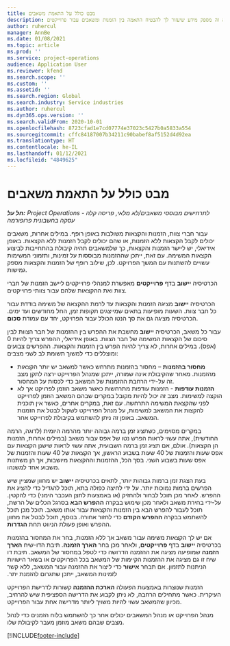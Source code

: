 ```yaml
---
title: מבט כולל על התאמת משאבים
description: נושא זה מספק מידע שיעזור לך להבטיח התאמה בין הזמנות ומשאבים עבור פרוייקטים.
author: ruhercul
manager: AnnBe
ms.date: 01/08/2021
ms.topic: article
ms.prod: ''
ms.service: project-operations
audience: Application User
ms.reviewer: kfend
ms.search.scope: ''
ms.custom: ''
ms.assetid: ''
ms.search.region: Global
ms.search.industry: Service industries
ms.author: ruhercul
ms.dyn365.ops.version: ''
ms.search.validFrom: 2020-10-01
ms.openlocfilehash: 8723cfad1e7cd07774e37023c5427b0a5833a554
ms.sourcegitcommit: cffc84187007b34211c90babef8af5152d4d92ea
ms.translationtype: HT
ms.contentlocale: he-IL
ms.lasthandoff: 01/12/2021
ms.locfileid: "4849625"
---
```

# <a name="resource-reconciliation-overview"></a>מבט כולל על התאמת משאבים

_**חל על:** Project Operations לתרחישים מבוססי משאבים/לא מלאי, פריסה קלה - עסקה בחשבונית פרופורמה_

עבור חברי צוות, הזמנות והקצאות משולבות באופן רופף. במילים אחרות, משאבים יכולים לקבל הקצאות ללא הזמנות, או שהם יכולים לקבל הזמנות ללא הקצאות. באופן אידיאלי, יש ליישר הזמנות והקצאות, כך שלמשאבים תהיה קיבולת בהתחייבות לביצוע הקצאות המשימה. עם זאת, ייתכן שההזמנות מבוססות על זמינות, ותזמוני המשימות עשויים להשתנות עם המשך הפרויקט. לכן, שילוב רופף של הזמנות והקצאות מספק גמישות.

הכרטיסיה **יישוב** בדף **פרוייקטים** מאפשרת למנהלי פרוייקטים ליישב הזמנות של חברי צוות ואת ההקצאות שלהם עבור צוותי פרוייקטים.

הכרטיסיה **יישוב** מציגה הזמנות והקצאות עד לרמת ההקצאה של משימה בודדת עבור כל חבר צוות. השעות מופיעות בתאים שמייצגים תקופות זמן, החל מחודשים ועד ימים. הכרטיסיה מציגה גם את סך הנטו הכולל עבור הפרויקט, יחד עם עמודת **סכום**.

עבור כל משאב, הכרטיסיה **יישוב** מחשבת את ההפרש בין ההזמנות של חבר הצוות לבין סיכום של הקצאות המשימה של חבר הצוות. באופן אידיאלי, ההפרש צריך להיות 0 (אפס). במילים אחרות, לא צריך להיות הפרש בין הזמנות והקצאות. ההפרשים צבועים ומוצללים כדי למשוך תשומת לב לשני מצבים:

- **מחסור בהזמנות** – מחסור בהזמנות מתרחש כאשר למשאב יש יותר הקצאות מהזמנות. מאחר שהקיבולת אינה שמורה, ייתכן שמנהל הפרוייקט ירצה לתקן מצב זה על-ידי הרחבת ההזמנות של המשאב כדי לכסות על המחסור.
- **הזמנות עודפות** - הזמנות עודפות מתרחשות כאשר משאב הוזמן לפרויקט אך לא הוקצה למשימות. מצב זה יכול להיות מקובל במקרים שבהם המשאב הוזמן לפרוייקט לפני שהקצאת המשימה התרחשה. עם זאת, במקרים אחרים, כאשר אין תוכנית להקצות את המשאב למשימות, על מנהל הפרוייקט לשקול לבטל את הזמנות המשאב. באופן זה ניתן להשתמש בקיבולת לפרוייקט אחר.

במקרים מסוימים, כשתציג זמן ברמה גבוהה יותר מהרמה היומית (לדוגה, הרמה החודשית), אתה עשוי לראות הפרש נטו של אפס עבור משאב (במילים אחרות, הזמנות הן הקצאות). אולם, אם תציג זמן ברמה השבועית, אתה עשוי לראות שישנן הקצאות עם אפס שעות והזמנות של 40 שעות בשבוע הראשון, אך הקצאות של 40 שעות והזמנות של אפס שעות בשבוע השני. בסך הכל, ההזמנות וההקצאות מיושבות, אך הן משתנות משבוע אחד למשנהו.

בעת הצגת זמן ברמות גבוהות יותר, לתאים בכרטיסיה **יישוב** יש מחוון שמציין שיש הפרשים ברמות נמוכות יותר. על ידי לחיצה כפולה בתא, תוכל להגדיל כדי להציג את ההפרש. לאחר מכן תוכל לבחור ולהחזיק (או באמצעות לחצן העכבר הימני) כדי להקטין. על-ידי בחירת משאב ולאחר מכן שימוש בבקרה **ההפרש הבא** בסרגל הכלים של הרשת, תוכל לעבור להפרש הבא בין הזמנות והקצאות עבור אותו משאב. תוכל מכן תוכל להשתמש בבקרה **ההפרש הקודם** כדי לחזור אחורה. בנוסף, תוכל לבטל את מחוון ההפרש ואופן פעולת הניווט תחת **הגדרות**.

אם יש לך הקצאות משימה עבור משאב אך ללא הזמנות, בחר את המחסור בהזמנות בכרטיסיה **יישוב** בדף **פרוייקטים**, ולאחר מכן בחר **‏‫הארך הזמנה**. תיבת הדו-שיח **‏‫הארך הזמנה** שמופיעה מציגה את ההזמנה הדרושה כדי לטפל במחסור של המשאב. תיבת דו שיח זו גם מציגה את ההזמנות הקיימות של המשאב בכל הפרויקטים או בשאר הישויות הניתנות לתזמון. אם תבחר **אישור** כדי ליצור את ההזמנה עבור המשאב, ללא קשר לזמינות המשאב, ייתכן שתגרום להזמנת יתר.

הזמנות שנוצרות באמצעות הפעולה **הארכת ההזמנה** קשורות לדרישת הפרוייקט העיקרית. כאשר מתחילים הרחבה, לא ניתן לקבוע את הדרישה הספציפית שיש להרחיב, מכיוון שהמשאב עשוי להיות משויך ליותר מדרישה אחת עבור הפרוייקט.

מנהל הפרוייקט או מנהל המשאבים יכולים אחר כך להשתמש בלוח הזמנים כדי לנהל מצבים שבהם משאב מוזמן מעבר לקיבולת שלו.


[!INCLUDE[footer-include](../includes/footer-banner.md)]